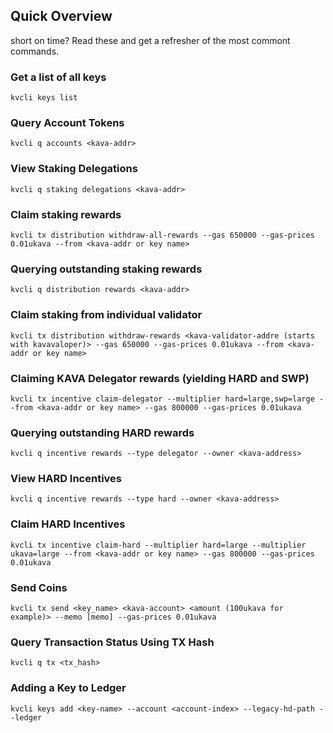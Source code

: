 ## Quick Overview 
short on time? Read these and get a refresher of the most commont commands.

### Get a list of all keys
```
kvcli keys list 
```

### Query Account Tokens
```
kvcli q accounts <kava-addr>
```

### View Staking Delegations 
```
kvcli q staking delegations <kava-addr>
```

### Claim staking rewards 
```
kvcli tx distribution withdraw-all-rewards --gas 650000 --gas-prices 0.01ukava --from <kava-addr or key name>
```

### Querying outstanding staking rewards
```
kvcli q distribution rewards <kava-addr>
```

### Claim staking from individual validator
```
kvcli tx distribution withdraw-rewards <kava-validator-addre (starts with kavavaloper)> --gas 650000 --gas-prices 0.01ukava --from <kava-addr or key name>
```

### Claiming KAVA Delegator rewards (yielding HARD and SWP)
```
kvcli tx incentive claim-delegator --multiplier hard=large,swp=large --from <kava-addr or key name> --gas 800000 --gas-prices 0.01ukava 
```

### Querying outstanding HARD rewards
```
kvcli q incentive rewards --type delegator --owner <kava-address>
```

### View HARD Incentives 
```
kvcli q incentive rewards --type hard --owner <kava-address>
```

### Claim HARD Incentives 
```
kvcli tx incentive claim-hard --multiplier hard=large --multiplier ukava=large --from <kava-addr or key name> --gas 800000 --gas-prices 0.01ukava
```

### Send Coins 
```
kvcli tx send <key_name> <kava-account> <amount (100ukava for example)> --memo [memo] --gas-prices 0.01ukava
```

### Query Transaction Status Using TX Hash 
```
kvcli q tx <tx_hash>
```

### Adding a Key to Ledger 
```
kvcli keys add <key-name> --account <account-index> --legacy-hd-path --ledger
```